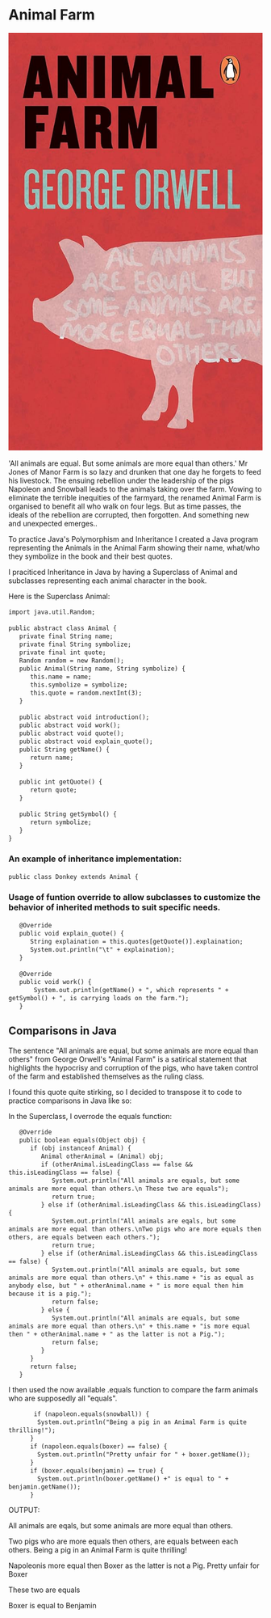 # Animal Farm

![Animal Farm Poster](./AnimalFarm.jpg)
<p> 'All animals are equal. But some animals are more equal than others.'
Mr Jones of Manor Farm is so lazy and drunken that one day he forgets to feed his livestock.
The ensuing rebellion under the leadership of the pigs Napoleon and Snowball leads to the animals taking over the farm.
Vowing to eliminate the terrible inequities of the farmyard, the renamed Animal Farm is organised to benefit all who walk on four legs.
But as time passes, the ideals of the rebellion are corrupted, then forgotten. 
And something new and unexpected emerges..</p>

To practice Java's Polymorphism and Inheritance I created a Java program representing the Animals in the Animal Farm showing their name, what/who they symbolize in the book and their best quotes.

I praciticed Inheritance in Java by having a Superclass of Animal and subclasses representing each animal character in the book.

Here is the Superclass Animal:

```
import java.util.Random;

public abstract class Animal {
   private final String name;
   private final String symbolize;
   private final int quote;
   Random random = new Random();
   public Animal(String name, String symbolize) {
      this.name = name;
      this.symbolize = symbolize;
      this.quote = random.nextInt(3);
   }
   
   public abstract void introduction();
   public abstract void work();
   public abstract void quote();
   public abstract void explain_quote();
   public String getName() {
      return name;
   }

   public int getQuote() {
      return quote;
   }

   public String getSymbol() {
      return symbolize;
   }
}
```

### An example of inheritance implementation:

`public class Donkey extends Animal {`

### Usage of funtion override to allow subclasses to customize the behavior of inherited methods to suit specific needs.

```
   @Override
   public void explain_quote() {
      String explaination = this.quotes[getQuote()].explaination;
      System.out.println("\t" + explaination);
   }

   @Override
   public void work() {
       System.out.println(getName() + ", which represents " + getSymbol() + ", is carrying loads on the farm.");
   }
```

## Comparisons in Java
<p>The sentence "All animals are equal, but some animals are more equal than others" from George Orwell's "Animal Farm" is a satirical statement that highlights the hypocrisy and corruption of the pigs, who have taken control of the farm and established themselves as the ruling class. <p>

I found this quote quite stirking, so I decided to transpose it to code to practice comparisons in Java like so:

In the Superclass, I overrode the equals function:

```
   @Override
   public boolean equals(Object obj) {
      if (obj instanceof Animal) {
         Animal otherAnimal = (Animal) obj;
         if (otherAnimal.isLeadingClass == false && this.isLeadingClass == false) {
            System.out.println("All animals are equals, but some animals are more equal than others.\n These two are equals");
            return true;
         } else if (otherAnimal.isLeadingClass && this.isLeadingClass){
            System.out.println("All animals are eqals, but some animals are more equal than others.\nTwo pigs who are more equals then others, are equals between each others.");
            return true;
         } else if (otherAnimal.isLeadingClass && this.isLeadingClass == false) {
            System.out.println("All animals are equals, but some animals are more equal than others.\n" + this.name + "is as equal as anybody else, but " + otherAnimal.name + " is more equal then him because it is a pig.");
            return false;
         } else {
            System.out.println("All animals are equals, but some animals are more equal than others.\n" + this.name + "is more equal then " + otherAnimal.name + " as the latter is not a Pig.");
            return false;
         }
      }
      return false;
   }
```
I then used the now available .equals function to compare the farm animals who are supposedly all "equals".

```
       if (napoleon.equals(snowball)) {
        System.out.println("Being a pig in an Animal Farm is quite thrilling!");
      }
      if (napoleon.equals(boxer) == false) {
        System.out.println("Pretty unfair for " + boxer.getName());
      }
      if (boxer.equals(benjamin) == true) {
        System.out.println(boxer.getName() +" is equal to " + benjamin.getName());
      }
```

OUTPUT:
  <p>All animals are eqals, but some animals are more equal than others.
  
  <p>Two pigs who are more equals then others, are equals between each others.
    Being a pig in an Animal Farm is quite thrilling!</p>

  <p>Napoleonis more equal then Boxer as the latter is not a Pig.
    Pretty unfair for Boxer</p>

  <p>These two are equals</p>
    Boxer is equal to Benjamin<p>
